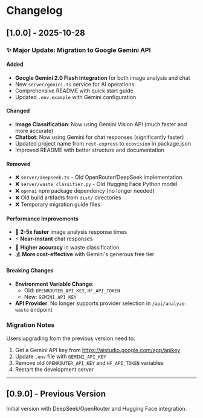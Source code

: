 # Changelog

## [1.0.0] - 2025-10-28

### ✨ Major Update: Migration to Google Gemini API

#### Added
- **Google Gemini 2.0 Flash integration** for both image analysis and chat
- New `server/gemini.ts` service for AI operations
- Comprehensive README with quick start guide
- Updated `.env.example` with Gemini configuration

#### Changed
- **Image Classification**: Now using Gemini Vision API (much faster and more accurate)
- **Chatbot**: Now using Gemini for chat responses (significantly faster)
- Updated project name from `rest-express` to `ecovision` in package.json
- Improved README with better structure and documentation

#### Removed
- ❌ `server/deepseek.ts` - Old OpenRouter/DeepSeek implementation
- ❌ `server/waste_classifier.py` - Old Hugging Face Python model
- ❌ `openai` npm package dependency (no longer needed)
- ❌ Old build artifacts from `dist/` directories
- ❌ Temporary migration guide files

#### Performance Improvements
- 🚀 **2-5x faster** image analysis response times
- ⚡ **Near-instant** chat responses
- 🎯 **Higher accuracy** in waste classification
- 💰 **More cost-effective** with Gemini's generous free tier

#### Breaking Changes
- **Environment Variable Change**: 
  - Old: `OPENROUTER_API_KEY`, `HF_API_TOKEN`
  - New: `GEMINI_API_KEY`
- **API Provider**: No longer supports provider selection in `/api/analyze-waste` endpoint

### Migration Notes
Users upgrading from the previous version need to:
1. Get a Gemini API key from https://aistudio.google.com/app/apikey
2. Update `.env` file with `GEMINI_API_KEY`
3. Remove old `OPENROUTER_API_KEY` and `HF_API_TOKEN` variables
4. Restart the development server

---

## [0.9.0] - Previous Version

Initial version with DeepSeek/OpenRouter and Hugging Face integration.
